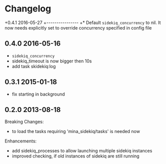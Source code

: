 Changelog
=========

+0.4.1 2016-05-27
 +----------------
 +* Default `sidekiq_concurrency` to nil. It now needs explicitly set to
 override concurrency specified in config file

0.4.0 2016-05-16
----------------

* `sidekiq_concurrency`
* sidekiq_timeout is now bigger then 10s
* add task skidekiq:log

0.3.1 2015-01-18
----------------

* fix starting in background

0.2.0 2013-08-18
----------------

Breaking Changes:

* to load the tasks requiring 'mina_sidekiq/tasks' is needed now

Enhancements:

* add sidekiq_processes to allow launching multiple sidekiq instances
* improved checking, if old instances of sidekiq are still running

